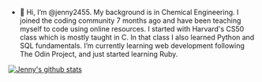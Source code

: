 - 👋 Hi, I’m @jenny2455.
My background is in Chemical Engineering. I joined the coding community 7 months ago and have been teaching myself to code using online resources. I started with Harvard's CS50 class which is mostly taught in C. In that class I also learned Python and SQL fundamentals. 
I’m currently learning web development following The Odin Project, and just started learning Ruby. 


[![Jenny's github stats](https://github-readme-stats.vercel.app/api?username=jenny2455&count_private=true&show_icons=true&theme=radical&hide_rank=false)](https://github.com/anuraghazra/github-readme-stats)

<!---
jenny2455/jenny2455 is a ✨ special ✨ repository because its `README.md` (this file) appears on your GitHub profile.
You can click the Preview link to take a look at your changes.
--->
